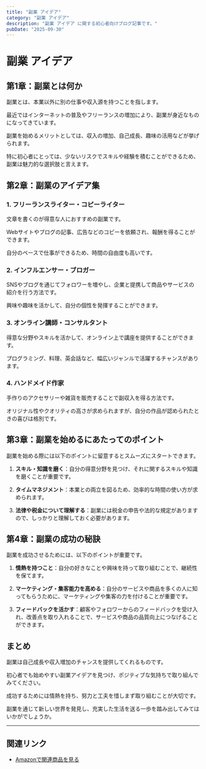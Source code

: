 ```yaml
---
title: "副業 アイデア"
category: "副業 アイデア"
description: "副業 アイデア に関する初心者向けブログ記事です。"
pubDate: "2025-09-30"
---
```


# 副業 アイデア

## 第1章：副業とは何か
副業とは、本業以外に別の仕事や収入源を持つことを指します。

最近ではインターネットの普及やフリーランスの増加により、副業が身近なものになってきています。

副業を始めるメリットとしては、収入の増加、自己成長、趣味の活用などが挙げられます。

特に初心者にとっては、少ないリスクでスキルや経験を積むことができるため、副業は魅力的な選択肢と言えます。



## 第2章：副業のアイデア集
### 1. フリーランスライター・コピーライター
文章を書くのが得意な人におすすめの副業です。

Webサイトやブログの記事、広告などのコピーを依頼され、報酬を得ることができます。

自分のペースで仕事ができるため、時間の自由度も高いです。



### 2. インフルエンサー・ブロガー
SNSやブログを通じてフォロワーを増やし、企業と提携して商品やサービスの紹介を行う方法です。

興味や趣味を活かして、自分の個性を発揮することができます。



### 3. オンライン講師・コンサルタント
得意な分野やスキルを活かして、オンライン上で講座を提供することができます。

プログラミング、料理、英会話など、幅広いジャンルで活躍するチャンスがあります。



### 4. ハンドメイド作家
手作りのアクセサリーや雑貨を販売することで副収入を得る方法です。

オリジナル性やクオリティの高さが求められますが、自分の作品が認められたときの喜びは格別です。



## 第3章：副業を始めるにあたってのポイント
副業を始める際には以下のポイントに留意するとスムーズにスタートできます。


1. **スキル・知識を磨く**：自分の得意分野を見つけ、それに関するスキルや知識を磨くことが重要です。


2. **タイムマネジメント**：本業との両立を図るため、効率的な時間の使い方が求められます。


3. **法律や税金について理解する**：副業には税金の申告や法的な規定がありますので、しっかりと理解しておく必要があります。



## 第4章：副業の成功の秘訣
副業を成功させるためには、以下のポイントが重要です。


1. **情熱を持つこと**：自分の好きなことや興味を持って取り組むことで、継続性を保てます。


2. **マーケティング・集客能力を高める**：自分のサービスや商品を多くの人に知ってもらうために、マーケティングや集客の力を付けることが重要です。


3. **フィードバックを活かす**：顧客やフォロワーからのフィードバックを受け入れ、改善点を取り入れることで、サービスや商品の品質向上につなげることができます。



## まとめ
副業は自己成長や収入増加のチャンスを提供してくれるものです。

初心者でも始めやすい副業アイデアを見つけ、ポジティブな気持ちで取り組んでみてください。

成功するためには情熱を持ち、努力と工夫を惜しまず取り組むことが大切です。

副業を通じて新しい世界を発見し、充実した生活を送る一歩を踏み出してみてはいかがでしょうか。



---

## 関連リンク

- [Amazonで関連商品を見る](https://www.amazon.co.jp/s?k=%E5%89%AF%E6%A5%AD+%E3%82%A2%E3%82%A4%E3%83%87%E3%82%A2&tag=autowritehubai-22)
